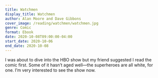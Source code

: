 ```yaml
---
title: Watchmen
display_title: Watchmen
author: Alan Moore and Dave Gibbons
cover_image: /reading/watchmen/watchmen.jpg
genre: Comic
format: Ebook
date: 2020-10-08T09:00:00-04:00
start_date: 2020-10-06
end_date: 2020-10-08
---
```


I was about to dive into the HBO show but my friend suggested I read the comic first. Some of it hasn’t aged well—the superheroes are all white, for one. I’m very interested to see the show now.
